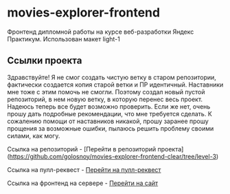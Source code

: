 # movies-explorer-frontend

Фронтенд дипломной работы на курсе веб-разработки Яндекс Практикум.
Использован макет light-1

## Ссылки проекта

Здравствуйте! Я не смог создать чистую ветку в старом репозитории, фактически создается копия старой ветки и ПР идентичный. 
Наставники мне тоже с этим помочь не смогли.
Поэтому создал новый пустой репозиторий, в нем новую ветку, в которую перенес весь проект.
Надеюсь теперь все будет возможно проверить. Если же нет, очень прошу дать подробные рекомендации, что мне требуется сделать.
К сожалению помощи от наставников никакой, прошу заранее прошу прощения за возможные ошибки, пылаюсь решить проблему своими силами, как могу.

Ссылка на репозиторий - [Перейти в репозиторий проекта] (https://github.com/golosnoy/movies-explorer-frontend-clear/tree/level-3)

Ссылка на пулл-реквест - [Перейти на пулл-реквест](https://github.com/golosnoy/movies-explorer-frontend-clear/pull/1)

Ссылка на фронтенд на сервере - [Перейти на сайт](https://golosnoy.nomoredomainsrocks.ru)
